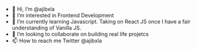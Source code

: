 - 👋 Hi, I’m @ajibxla
- 👀 I’m interested in Frontend Development
- 🌱 I’m currently learning Javascript. Taking on React JS once I have a fair understanding of Vanilla JS.
- 💞️ I’m looking to collaborate on building real life projetcs
- 📫 How to reach me Twitter @ajibxla

<!---
ajibxla/ajibxla is a ✨ special ✨ repository because its `README.md` (this file) appears on your GitHub profile.
You can click the Preview link to take a look at your changes.
--->

